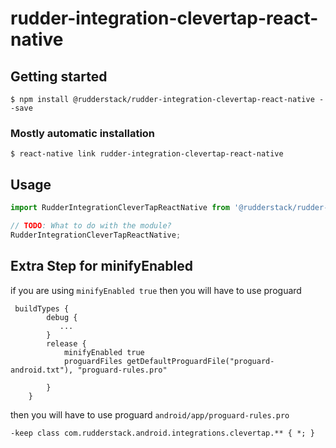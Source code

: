 # rudder-integration-clevertap-react-native

## Getting started

`$ npm install @rudderstack/rudder-integration-clevertap-react-native --save`

### Mostly automatic installation

`$ react-native link rudder-integration-clevertap-react-native`

## Usage
```javascript
import RudderIntegrationCleverTapReactNative from '@rudderstack/rudder-integration-clevertap-react-native';

// TODO: What to do with the module?
RudderIntegrationCleverTapReactNative;
```

## Extra Step for minifyEnabled 

if you are using `minifyEnabled true` then you will have to use proguard

```
 buildTypes {
        debug {
           ...
        }
        release {
            minifyEnabled true
            proguardFiles getDefaultProguardFile("proguard-android.txt"), "proguard-rules.pro"
           
        }
    }
```


then you will have to use proguard `android/app/proguard-rules.pro`
```
-keep class com.rudderstack.android.integrations.clevertap.** { *; }
```
